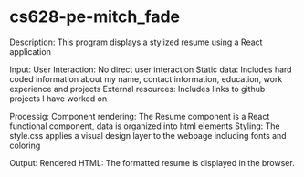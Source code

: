 # cs628-pe-mitch_fade
Description: This program displays a stylized resume using a React application

Input:
User Interaction: No direct user interaction
Static data: Includes hard coded information about my name, contact information, education, work experience and projects 
External resources: Includes links to github projects I have worked on

Processig:
Component rendering: The Resume component is a React functional component, data is organized into html elements 
Styling: The style.css applies a visual design layer to the webpage including fonts and coloring 

Output:
Rendered HTML: The formatted resume is displayed in the browser. 
